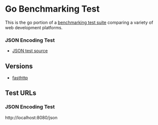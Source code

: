 # Go Benchmarking Test

This is the go portion of a [benchmarking test suite](../) comparing a variety of web development platforms.

### JSON Encoding Test
* [JSON test source](src/hello/hello.go)

## Versions

* [fasthttp](https://github.com/valyala/fasthttp)

## Test URLs

### JSON Encoding Test

http://localhost:8080/json
